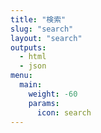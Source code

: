 ```yaml
---
title: "検索"
slug: "search"
layout: "search"
outputs:
  - html
  - json
menu:
  main:
    weight: -60
    params:
      icon: search
---
```


